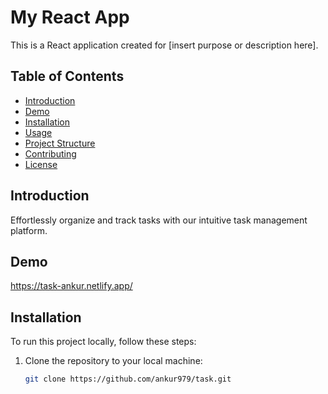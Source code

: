 # My React App

This is a React application created for [insert purpose or description here].

## Table of Contents
- [Introduction](#introduction)
- [Demo](#demo)
- [Installation](#installation)
- [Usage](#usage)
- [Project Structure](#project-structure)
- [Contributing](#contributing)
- [License](#license)

## Introduction

Effortlessly organize and track tasks with our intuitive task management platform.

## Demo

https://task-ankur.netlify.app/

## Installation

To run this project locally, follow these steps:

1. Clone the repository to your local machine:

   ```bash
   git clone https://github.com/ankur979/task.git
